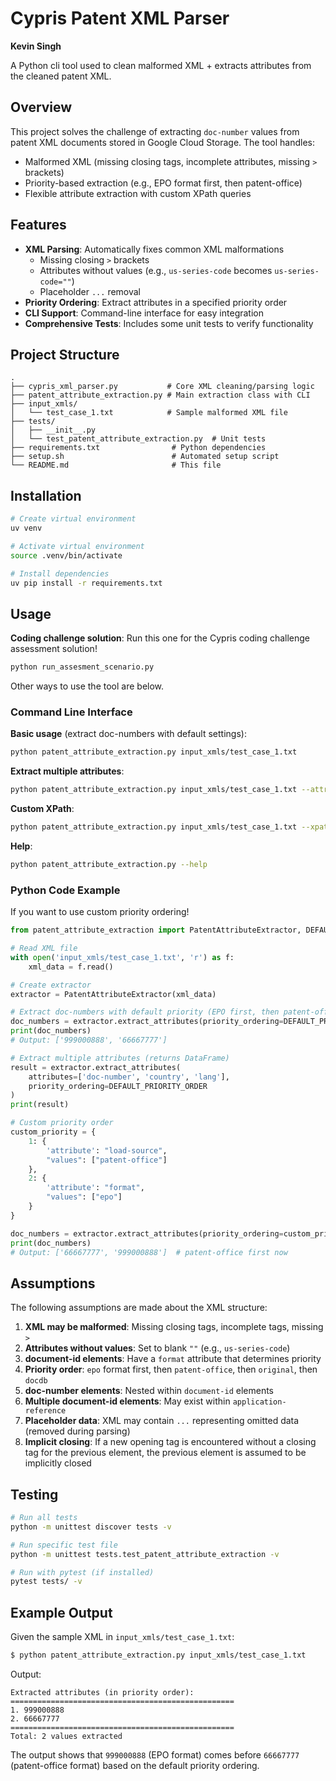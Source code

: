 # Cypris Patent XML Parser

**Kevin Singh**

A Python cli tool used to clean malformed XML + extracts attributes from the cleaned patent XML. 


## Overview

This project solves the challenge of extracting `doc-number` values from patent XML documents stored in Google Cloud Storage. The tool handles:
- Malformed XML (missing closing tags, incomplete attributes, missing `>` brackets)
- Priority-based extraction (e.g., EPO format first, then patent-office)
- Flexible attribute extraction with custom XPath queries

## Features

- **XML Parsing**: Automatically fixes common XML malformations
  - Missing closing `>` brackets
  - Attributes without values (e.g., `us-series-code` becomes `us-series-code=""`)
  - Placeholder `...` removal
- **Priority Ordering**: Extract attributes in a specified priority order
- **CLI Support**: Command-line interface for easy integration
- **Comprehensive Tests**: Includes some unit tests to verify functionality

## Project Structure

```
.
├── cypris_xml_parser.py           # Core XML cleaning/parsing logic
├── patent_attribute_extraction.py # Main extraction class with CLI
├── input_xmls/
│   └── test_case_1.txt            # Sample malformed XML file
├── tests/
│   ├── __init__.py
│   └── test_patent_attribute_extraction.py  # Unit tests
├── requirements.txt                # Python dependencies
├── setup.sh                        # Automated setup script
└── README.md                       # This file
```

## Installation

```bash
# Create virtual environment
uv venv

# Activate virtual environment
source .venv/bin/activate

# Install dependencies
uv pip install -r requirements.txt
```

## Usage

**Coding challenge solution**: 
Run this one for the Cypris coding challenge assessment solution!
```bash
python run_assesment_scenario.py
```

Other ways to use the tool are below.


### Command Line Interface

**Basic usage** (extract doc-numbers with default settings):
```bash
python patent_attribute_extraction.py input_xmls/test_case_1.txt
```

**Extract multiple attributes**:
```bash
python patent_attribute_extraction.py input_xmls/test_case_1.txt --attributes doc-number country lang
```

**Custom XPath**:
```bash
python patent_attribute_extraction.py input_xmls/test_case_1.txt --xpath './/document-id[@format="epo"]'
```

**Help**:
```bash
python patent_attribute_extraction.py --help
```


### Python Code Example

If you want to use custom priority ordering!

```python
from patent_attribute_extraction import PatentAttributeExtractor, DEFAULT_PRIORITY_ORDER

# Read XML file
with open('input_xmls/test_case_1.txt', 'r') as f:
    xml_data = f.read()

# Create extractor
extractor = PatentAttributeExtractor(xml_data)

# Extract doc-numbers with default priority (EPO first, then patent-office)
doc_numbers = extractor.extract_attributes(priority_ordering=DEFAULT_PRIORITY_ORDER)
print(doc_numbers)
# Output: ['999000888', '66667777']

# Extract multiple attributes (returns DataFrame)
result = extractor.extract_attributes(
    attributes=['doc-number', 'country', 'lang'],
    priority_ordering=DEFAULT_PRIORITY_ORDER
)
print(result)

# Custom priority order
custom_priority = {
    1: {
        'attribute': "load-source",
        "values": ["patent-office"]
    },
    2: {
        'attribute': "format",
        "values": ["epo"]
    }
}

doc_numbers = extractor.extract_attributes(priority_ordering=custom_priority)
print(doc_numbers)
# Output: ['66667777', '999000888']  # patent-office first now
```

## Assumptions

The following assumptions are made about the XML structure:

1. **XML may be malformed**: Missing closing tags, incomplete tags, missing `>`
2. **Attributes without values**: Set to blank `""` (e.g., `us-series-code`)
3. **document-id elements**: Have a `format` attribute that determines priority
4. **Priority order**: `epo` format first, then `patent-office`, then `original`, then `docdb`
5. **doc-number elements**: Nested within `document-id` elements
6. **Multiple document-id elements**: May exist within `application-reference`
7. **Placeholder data**: XML may contain `...` representing omitted data (removed during parsing)
8. **Implicit closing**: If a new opening tag is encountered without a closing tag for the previous element, the previous element is assumed to be implicitly closed

## Testing

```bash
# Run all tests
python -m unittest discover tests -v

# Run specific test file
python -m unittest tests.test_patent_attribute_extraction -v

# Run with pytest (if installed)
pytest tests/ -v
```

## Example Output

Given the sample XML in `input_xmls/test_case_1.txt`:

```bash
$ python patent_attribute_extraction.py input_xmls/test_case_1.txt
```

Output:
```
Extracted attributes (in priority order):
==================================================
1. 999000888
2. 66667777
==================================================
Total: 2 values extracted
```

The output shows that `999000888` (EPO format) comes before `66667777` (patent-office format) based on the default priority ordering.
